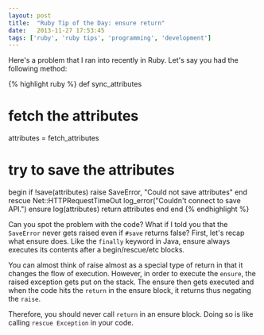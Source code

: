 ```yaml
---
layout: post
title:  "Ruby Tip of the Day: ensure return"
date:   2013-11-27 17:53:45
tags: ['ruby', 'ruby tips', 'programming', 'development']
---
```


Here's a problem that I ran into recently in Ruby. Let's say you had the
following method:

{% highlight ruby %}
def sync_attributes
  # fetch the attributes
  attributes = fetch_attributes

  # try to save the attributes
  begin
    if !save(attributes)
      raise SaveError, "Could not save attributes"
    end
  rescue Net::HTTPRequestTimeOut
    log_error("Couldn't connect to save API.")
  ensure
    log(attributes)
    return attributes
  end
end
{% endhighlight %}

Can you spot the problem with the code? What if I told you that the
`SaveError` never gets raised even if `#save` returns false? First, let's recap
what ensure does. Like the `finally` keyword in Java, ensure always executes
its contents after a begin/rescue/etc blocks.

You can almost think of raise almost as a special type of return in that it
changes the flow of execution. However, in order to execute the `ensure`, the
raised exception gets put on the stack. The ensure then gets executed and when
the code hits the `return` in the ensure block, it returns thus negating the
`raise`.

Therefore, you should never call `return` in an ensure block. Doing so is like
calling `rescue Exception` in your code.
